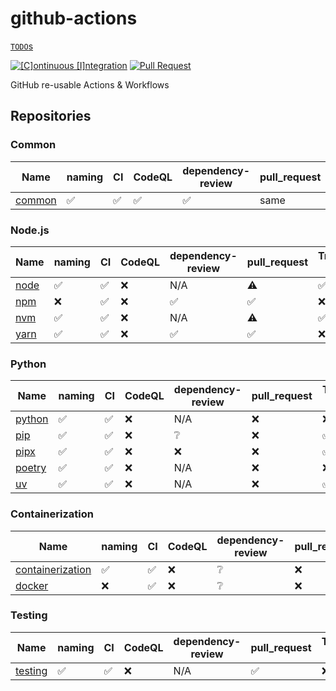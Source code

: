 # github-actions

[`TODO`s](./TODO.md)

[![[C]ontinuous [I]ntegration](https://github.com/percebus/github-actions/actions/workflows/always.yml/badge.svg)](https://github.com/percebus/github-actions/actions/workflows/always.yml) [![Pull Request](https://github.com/percebus/github-actions/actions/workflows/pull_request.yml/badge.svg?event=pull_request)](https://github.com/percebus/github-actions/actions/workflows/pull_request.yml)

GitHub re-usable Actions &amp; Workflows

## Repositories

### Common

| Name                                                        | naming | CI  | CodeQL | dependency-review | pull_request | Trigger 1x | Tests | semantic-release |
| ----------------------------------------------------------- | ------ | --- | ------ | ----------------- | ------------ | ---------- | ----- | ---------------- |
| [common](https://github.com/percebus/github-actions-common) | ✅     | ✅  | ✅     | ✅                | same         | ✅         | ✅    | ❌               |

### Node.js

| Name                                                    | naming | CI  | CodeQL | dependency-review | pull_request | Trigger 1x | Tests | semantic-release |
| ------------------------------------------------------- | ------ | --- | ------ | ----------------- | ------------ | ---------- | ----- | ---------------- |
| [node](https://github.com/percebus/github-actions-node) | ✅     | ✅  | ❌     | N/A               | ⚠️           | ✅         | ✅    | ❌               |
| [npm](https://github.com/percebus/github-actions-npm)   | ❌     | ✅  | ❌     | ✅                | ✅           | ❌         | ✅    | ❌               |
| [nvm](https://github.com/percebus/github-actions-nvm)   | ✅     | ✅  | ❌     | N/A               | ⚠️           | ✅         | ✅    | ❌               |
| [yarn](https://github.com/percebus/github-actions-yarn) | ✅     | ✅  | ❌     | ✅                | ✅           | ❌         | ✅    | ❌               |

### Python

| Name                                                        | naming | CI  | CodeQL | dependency-review | pull_request | Trigger 1x | Tests | semantic-release |
| ----------------------------------------------------------- | ------ | --- | ------ | ----------------- | ------------ | ---------- | ----- | ---------------- |
| [python](https://github.com/percebus/github-actions-python) | ✅     | ✅  | ❌     | N/A               | ❌           | ❌         | ✅    | ❌               |
| [pip](https://github.com/percebus/github-actions-pip)       | ✅     | ✅  | ❌     | ❔                | ❌           | ✅         | ✅    | ❌               |
| [pipx](https://github.com/percebus/github-actions-pipx)     | ✅     | ✅  | ❌     | ❌                | ❌           | ✅         | ✅    | ❌               |
| [poetry](https://github.com/percebus/github-actions-poetry) | ✅     | ✅  | ❌     | N/A               | ❌           | ❌         | ✅    | ❌               |
| [uv](https://github.com/percebus/github-actions-uv)         | ✅     | ✅  | ❌     | N/A               | ❌           | ✅         | ✅    | ❌               |

### Containerization

| Name                                                                            | naming | CI  | CodeQL | dependency-review | pull_request | Trigger 1x | Tests | semantic-release |
| ------------------------------------------------------------------------------- | ------ | --- | ------ | ----------------- | ------------ | ---------- | ----- | ---------------- |
| [containerization](https://github.com/percebus/github-actions-containerization) | ✅     | ✅  | ❌     | ❔                | ❌           | ❌         | ✅    | ❌               |
| [docker](https://github.com/percebus/github-actions-docker)                     | ❌     | ✅  | ❌     | ❔                | ❌           |            | ✅    | ❌               |

### Testing

| Name                                                          | naming | CI  | CodeQL | dependency-review | pull_request | Trigger 1x | Tests | semantic-release |
| ------------------------------------------------------------- | ------ | --- | ------ | ----------------- | ------------ | ---------- | ----- | ---------------- |
| [testing](https://github.com/percebus/github-actions-testing) | ✅     | ✅  | ❌     | N/A               | ✅           | ❌         | ✅    | ❌               |

